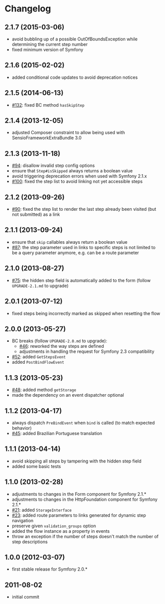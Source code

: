 # Changelog

## 2.1.7 (2015-03-06)

- avoid bubbling up of a possible OutOfBoundsException while determining the current step number
- fixed minimum version of Symfony

## 2.1.6 (2015-02-02)

- added conditional code updates to avoid deprecation notices

## 2.1.5 (2014-06-13)

- [#132]: fixed BC method `hasSkipStep`

[#132]: https://github.com/craue/CraueFormFlowBundle/issues/132

## 2.1.4 (2013-12-05)

- adjusted Composer constraint to allow being used with SensioFrameworkExtraBundle 3.0

## 2.1.3 (2013-11-18)

- [#94]: disallow invalid step config options
- ensure that `Step#isSkipped` always returns a boolean value
- avoid triggering deprecation errors when used with Symfony 2.1.x
- [#100]: fixed the step list to avoid linking not yet accessible steps

[#94]: https://github.com/craue/CraueFormFlowBundle/issues/94
[#100]: https://github.com/craue/CraueFormFlowBundle/issues/100

## 2.1.2 (2013-09-26)

- [#90]: fixed the step list to render the last step already been visited (but not submitted) as a link

[#90]: https://github.com/craue/CraueFormFlowBundle/issues/90

## 2.1.1 (2013-09-24)

- ensure that `skip` callables always return a boolean value
- [#87]: the step parameter used in links to specific steps is not limited to be a query parameter anymore, e.g. can be a route parameter

[#87]: https://github.com/craue/CraueFormFlowBundle/issues/87

## 2.1.0 (2013-08-27)

- [#75]: the hidden step field is automatically added to the form (follow `UPGRADE-2.1.md` to upgrade)

[#75]: https://github.com/craue/CraueFormFlowBundle/issues/75

## 2.0.1 (2013-07-12)

- fixed steps being incorrectly marked as skipped when resetting the flow

## 2.0.0 (2013-05-27)

- BC breaks (follow `UPGRADE-2.0.md` to upgrade):
  - [#46]: reworked the way steps are defined
  - adjustments in handling the request for Symfony 2.3 compatibility
- [#52]: added `GetStepsEvent`
- added `PostBindFlowEvent`

[#46]: https://github.com/craue/CraueFormFlowBundle/issues/46
[#52]: https://github.com/craue/CraueFormFlowBundle/issues/52

## 1.1.3 (2013-05-23)

- [#48]: added method `getStorage`
- made the dependency on an event dispatcher optional

[#48]: https://github.com/craue/CraueFormFlowBundle/issues/48

## 1.1.2 (2013-04-17)

- always dispatch `PreBindEvent` when `bind` is called (to match expected behavior)
- [#45]: added Brazilian Portuguese translation

[#45]: https://github.com/craue/CraueFormFlowBundle/issues/45

## 1.1.1 (2013-04-14)

- avoid skipping all steps by tampering with the hidden step field
- added some basic tests

## 1.1.0 (2013-02-28)

- adjustments to changes in the Form component for Symfony 2.1.*
- adjustments to changes in the HttpFoundation component for Symfony 2.1.*
- [#21]: added `StorageInterface`
- [#23]: added route parameters to links generated for dynamic step navigation
- preserve given `validation_groups` option
- added the flow instance as a property in events
- throw an exception if the number of steps doesn't match the number of step descriptions

[#21]: https://github.com/craue/CraueFormFlowBundle/issues/21
[#23]: https://github.com/craue/CraueFormFlowBundle/issues/23

## 1.0.0 (2012-03-07)

- first stable release for Symfony 2.0.*

## 2011-08-02

- initial commit
